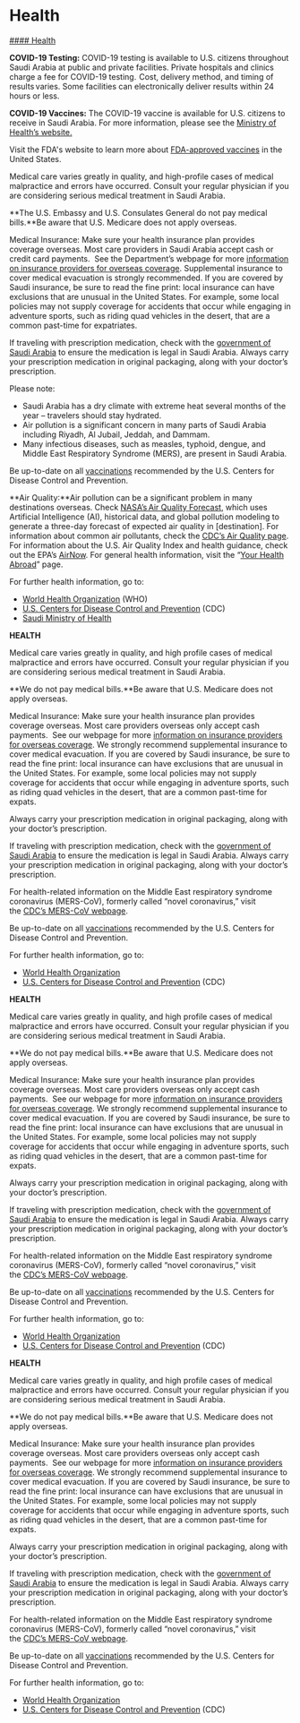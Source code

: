 # Health

[#### Health](javascript:void(0); "Health")

**COVID-19 Testing:** COVID-19 testing is available to U.S. citizens throughout Saudi Arabia at public and private facilities. Private hospitals and clinics charge a fee for COVID-19 testing.  Cost, delivery method, and timing of results varies. Some facilities can electronically deliver results within 24 hours or less.

**COVID-19 Vaccines:** The COVID-19 vaccine is available for U.S. citizens to receive in Saudi Arabia. For more information, please see the [Ministry of Health’s website.](https://www.moh.gov.sa/)

Visit the FDA's website to learn more about [FDA-approved vaccines](http://ilga.org/) in the United States.

Medical care varies greatly in quality, and high-profile cases of medical malpractice and errors have occurred. Consult your regular physician if you are considering serious medical treatment in Saudi Arabia.

**The U.S. Embassy and U.S. Consulates General do not pay medical bills.**Be aware that U.S. Medicare does not apply overseas.

Medical Insurance: Make sure your health insurance plan provides coverage overseas. Most care providers in Saudi Arabia accept cash or credit card payments.  See the Department’s webpage for more [information on insurance providers for overseas coverage](http://travel.state.gov/content/passports/en/go/health/insurance-providers.html). Supplemental insurance to cover medical evacuation is strongly recommended. If you are covered by Saudi insurance, be sure to read the fine print: local insurance can have exclusions that are unusual in the United States. For example, some local policies may not supply coverage for accidents that occur while engaging in adventure sports, such as riding quad vehicles in the desert, that are a common past-time for expatriates.

If traveling with prescription medication, check with the [government of Saudi Arabia](https://saudiembassy.net/bringing-prescription-drugs-kingdom-saudi-arabia) to ensure the medication is legal in Saudi Arabia. Always carry your prescription medication in original packaging, along with your doctor’s prescription.

Please note:

* Saudi Arabia has a dry climate with extreme heat several months of the year – travelers should stay hydrated.
* Air pollution is a significant concern in many parts of Saudi Arabia including Riyadh, Al Jubail, Jeddah, and Dammam.
* Many infectious diseases, such as measles, typhoid, dengue, and Middle East Respiratory Syndrome (MERS), are present in Saudi Arabia.

Be up-to-date on all [vaccinations](http://wwwnc.cdc.gov/travel/page/vaccinations.htm) recommended by the U.S. Centers for Disease Control and Prevention.

**Air Quality:**Air pollution can be a significant problem in many destinations overseas. Check [NASA’s Air Quality Forecast](https://aeronet.gsfc.nasa.gov/new_web/aqforecast), which uses Artificial Intelligence (AI), historical data, and global pollution modeling to generate a three-day forecast of expected air quality in [destination]. For information about common air pollutants, check the [CDC’s Air Quality page](https://www.cdc.gov/air-quality/pollutants/). For information about the U.S. Air Quality Index and health guidance, check out the EPA’s [AirNow](https://www.airnow.gov/aqi/aqi-basics/). For general health information, visit the “[Your Health Abroad](https://travel.state.gov/content/travel/en/international-travel/before-you-go/your-health-abroad.html)” page.

For further health information, go to:

* [World Health Organization](https://www.who.int/countries) (WHO)
* [U.S. Centers for Disease Control and Prevention](http://wwwnc.cdc.gov/travel/page/vaccinations.htm) (CDC)
* [Saudi Ministry of Health](https://www.moh.gov.sa/en/Pages/Default.aspx)

**HEALTH**

Medical care varies greatly in quality, and high profile cases of medical malpractice and errors have occurred. Consult your regular physician if you are considering serious medical treatment in Saudi Arabia.

**We do not pay medical bills.**Be aware that U.S. Medicare does not apply overseas.

Medical Insurance: Make sure your health insurance plan provides coverage overseas. Most care providers overseas only accept cash payments.  See our webpage for more [information on insurance providers for overseas coverage](http://travel.state.gov/content/passports/en/go/health/insurance-providers.html). We strongly recommend supplemental insurance to cover medical evacuation. If you are covered by Saudi insurance, be sure to read the fine print: local insurance can have exclusions that are unusual in the United States. For example, some local policies may not supply coverage for accidents that occur while engaging in adventure sports, such as riding quad vehicles in the desert, that are a common past-time for expats.

Always carry your prescription medication in original packaging, along with your doctor’s prescription.

If traveling with prescription medication, check with the [government of Saudi Arabia](https://mdma.sfda.gov.sa/ListedProducts.aspx) to ensure the medication is legal in Saudi Arabia. Always carry your prescription medication in original packaging, along with your doctor’s prescription.

For health-related information on the Middle East respiratory syndrome coronavirus (MERS-CoV), formerly called “novel coronavirus,” visit the [CDC’s MERS-CoV webpage](http://wwwnc.cdc.gov/travel/notices/watch/coronavirus-saudi-arabia-qatar).

Be up-to-date on all [vaccinations](http://wwwnc.cdc.gov/travel/page/vaccinations.htm) recommended by the U.S. Centers for Disease Control and Prevention.

For further health information, go to:

* [World Health Organization](http://www.who.int/ith/en/index.html)
* [U.S. Centers for Disease Control and Prevention](http://wwwnc.cdc.gov/travel/) (CDC)

**HEALTH**

Medical care varies greatly in quality, and high profile cases of medical malpractice and errors have occurred. Consult your regular physician if you are considering serious medical treatment in Saudi Arabia.

**We do not pay medical bills.**Be aware that U.S. Medicare does not apply overseas.

Medical Insurance: Make sure your health insurance plan provides coverage overseas. Most care providers overseas only accept cash payments.  See our webpage for more [information on insurance providers for overseas coverage](http://travel.state.gov/content/passports/en/go/health/insurance-providers.html). We strongly recommend supplemental insurance to cover medical evacuation. If you are covered by Saudi insurance, be sure to read the fine print: local insurance can have exclusions that are unusual in the United States. For example, some local policies may not supply coverage for accidents that occur while engaging in adventure sports, such as riding quad vehicles in the desert, that are a common past-time for expats.

Always carry your prescription medication in original packaging, along with your doctor’s prescription.

If traveling with prescription medication, check with the [government of Saudi Arabia](https://mdma.sfda.gov.sa/ListedProducts.aspx) to ensure the medication is legal in Saudi Arabia. Always carry your prescription medication in original packaging, along with your doctor’s prescription.

For health-related information on the Middle East respiratory syndrome coronavirus (MERS-CoV), formerly called “novel coronavirus,” visit the [CDC’s MERS-CoV webpage](http://wwwnc.cdc.gov/travel/notices/watch/coronavirus-saudi-arabia-qatar).

Be up-to-date on all [vaccinations](http://wwwnc.cdc.gov/travel/page/vaccinations.htm) recommended by the U.S. Centers for Disease Control and Prevention.

For further health information, go to:

* [World Health Organization](http://www.who.int/ith/en/index.html)
* [U.S. Centers for Disease Control and Prevention](http://wwwnc.cdc.gov/travel/) (CDC)

**HEALTH**

Medical care varies greatly in quality, and high profile cases of medical malpractice and errors have occurred. Consult your regular physician if you are considering serious medical treatment in Saudi Arabia.

**We do not pay medical bills.**Be aware that U.S. Medicare does not apply overseas.

Medical Insurance: Make sure your health insurance plan provides coverage overseas. Most care providers overseas only accept cash payments.  See our webpage for more [information on insurance providers for overseas coverage](http://travel.state.gov/content/passports/en/go/health/insurance-providers.html). We strongly recommend supplemental insurance to cover medical evacuation. If you are covered by Saudi insurance, be sure to read the fine print: local insurance can have exclusions that are unusual in the United States. For example, some local policies may not supply coverage for accidents that occur while engaging in adventure sports, such as riding quad vehicles in the desert, that are a common past-time for expats.

Always carry your prescription medication in original packaging, along with your doctor’s prescription.

If traveling with prescription medication, check with the [government of Saudi Arabia](https://mdma.sfda.gov.sa/ListedProducts.aspx) to ensure the medication is legal in Saudi Arabia. Always carry your prescription medication in original packaging, along with your doctor’s prescription.

For health-related information on the Middle East respiratory syndrome coronavirus (MERS-CoV), formerly called “novel coronavirus,” visit the [CDC’s MERS-CoV webpage](http://wwwnc.cdc.gov/travel/notices/watch/coronavirus-saudi-arabia-qatar).

Be up-to-date on all [vaccinations](http://wwwnc.cdc.gov/travel/page/vaccinations.htm) recommended by the U.S. Centers for Disease Control and Prevention.

For further health information, go to:

* [World Health Organization](http://www.who.int/ith/en/index.html)
* [U.S. Centers for Disease Control and Prevention](http://wwwnc.cdc.gov/travel/) (CDC)